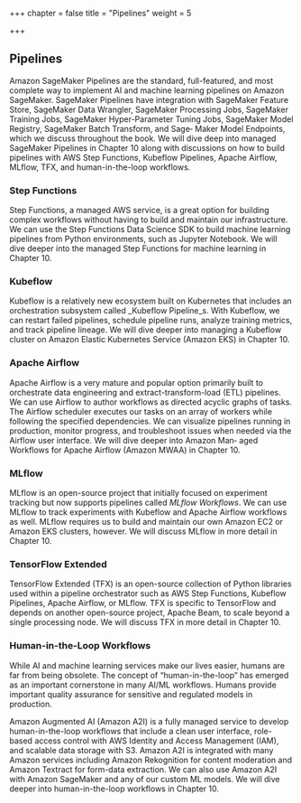 +++
chapter = false
title = "Pipelines"
weight = 5

+++
## Pipelines

Amazon SageMaker Pipelines are the standard, full-featured, and most complete way to implement AI and machine learning pipelines on Amazon SageMaker. SageMaker Pipelines have integration with SageMaker Feature Store, SageMaker Data Wrangler, SageMaker Processing Jobs, SageMaker Training Jobs, SageMaker Hyper-Parameter Tuning Jobs, SageMaker Model Registry, SageMaker Batch Transform, and Sage‐ Maker Model Endpoints, which we discuss throughout the book. We will dive deep into managed SageMaker Pipelines in Chapter 10 along with discussions on how to build pipelines with AWS Step Functions, Kubeflow Pipelines, Apache Airflow, MLflow, TFX, and human-in-the-loop workflows.

### Step Functions

Step Functions, a managed AWS service, is a great option for building complex workflows without having to build and maintain our infrastructure. We can use the Step Functions Data Science SDK to build machine learning pipelines from Python environments, such as Jupyter Notebook. We will dive deeper into the managed Step Functions for machine learning in Chapter 10.

### Kubeflow

Kubeflow is a relatively new ecosystem built on Kubernetes that includes an orchestration subsystem called _Kubeflow Pipeline_s. With Kubeflow, we can restart failed pipelines, schedule pipeline runs, analyze training metrics, and track pipeline lineage. We will dive deeper into managing a Kubeflow cluster on Amazon Elastic Kubernetes Service (Amazon EKS) in Chapter 10.

### Apache Airflow 

Apache Airflow is a very mature and popular option primarily built to orchestrate data engineering and extract-transform-load (ETL) pipelines. We can use Airflow to author workflows as directed acyclic graphs of tasks. The Airflow scheduler executes our tasks on an array of workers while following the specified dependencies. We can visualize pipelines running in production, monitor progress, and troubleshoot issues when needed via the Airflow user interface. We will dive deeper into Amazon Man‐ aged Workflows for Apache Airflow (Amazon MWAA) in Chapter 10.

### MLflow

MLflow is an open-source project that initially focused on experiment tracking but now supports pipelines called _MLflow Workflows_. We can use MLflow to track experiments with Kubeflow and Apache Airflow workflows as well. MLflow requires us to build and maintain our own Amazon EC2 or Amazon EKS clusters, however. We will discuss MLflow in more detail in Chapter 10.

### TensorFlow Extended

TensorFlow Extended (TFX) is an open-source collection of Python libraries used within a pipeline orchestrator such as AWS Step Functions, Kubeflow Pipelines, Apache Airflow, or MLflow. TFX is specific to TensorFlow and depends on another open-source project, Apache Beam, to scale beyond a single processing node. We will discuss TFX in more detail in Chapter 10.

### Human-in-the-Loop Workflows

While AI and machine learning services make our lives easier, humans are far from being obsolete. The concept of “human-in-the-loop” has emerged as an important cornerstone in many AI/ML workflows. Humans provide important quality assurance for sensitive and regulated models in production.

Amazon Augmented AI (Amazon A2I) is a fully managed service to develop human-in-the-loop workflows that include a clean user interface, role-based access control with AWS Identity and Access Management (IAM), and scalable data storage with S3. Amazon A2I is integrated with many Amazon services including Amazon Rekognition for content moderation and Amazon Textract for form-data extraction. We can also use Amazon A2I with Amazon SageMaker and any of our custom ML models. We will dive deeper into human-in-the-loop workflows in Chapter 10.